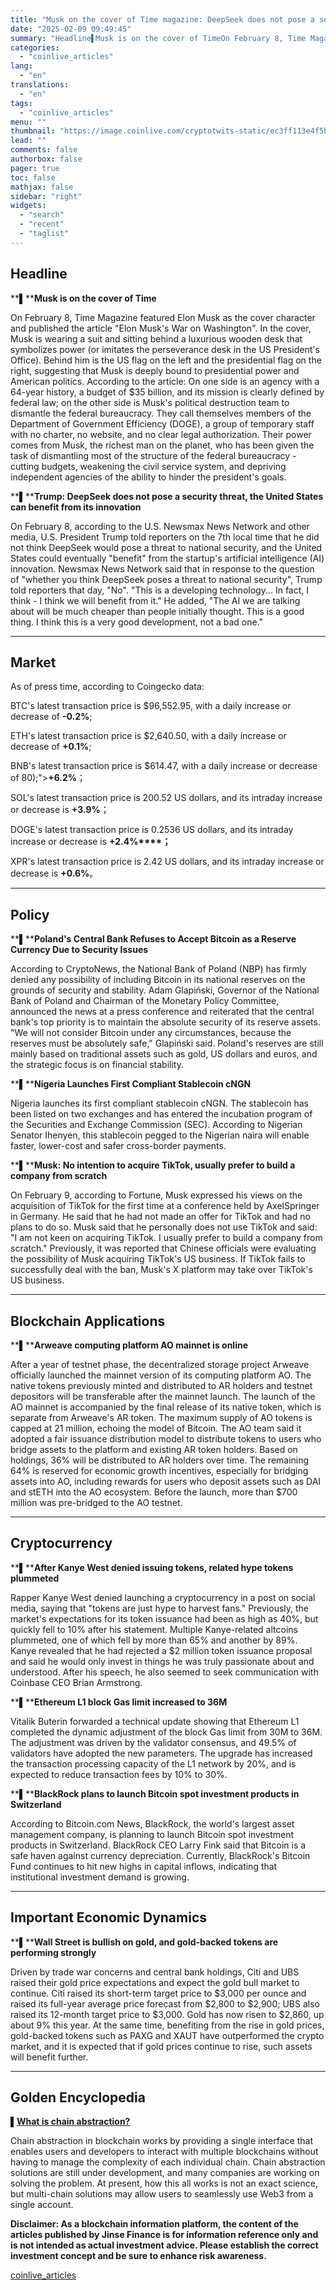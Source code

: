```yaml
---
title: "Musk on the cover of Time magazine: DeepSeek does not pose a security threat"
date: "2025-02-09 09:49:45"
summary: "Headline▌Musk is on the cover of TimeOn February 8, Time Magazine featured Elon Musk as the cover character and published the article \"Elon Musk's War on Washington\". In the cover, Musk is wearing a suit and sitting behind a luxurious wooden desk that symbolizes power (or imitates the perseverance desk..."
categories:
  - "coinlive_articles"
lang:
  - "en"
translations:
  - "en"
tags:
  - "coinlive_articles"
menu: ""
thumbnail: "https://image.coinlive.com/cryptotwits-static/ec3ff113e4f5b8b8273ca81f90f6fd38.jpg"
lead: ""
comments: false
authorbox: false
pager: true
toc: false
mathjax: false
sidebar: "right"
widgets:
  - "search"
  - "recent"
  - "taglist"
---
```


Headline
--------

**▌****Musk is on the cover of Time**

On February 8, Time Magazine featured Elon Musk as the cover character and published the article "Elon Musk's War on Washington". In the cover, Musk is wearing a suit and sitting behind a luxurious wooden desk that symbolizes power (or imitates the perseverance desk in the US President's Office). Behind him is the US flag on the left and the presidential flag on the right, suggesting that Musk is deeply bound to presidential power and American politics. According to the article: On one side is an agency with a 64-year history, a budget of $35 billion, and its mission is clearly defined by federal law; on the other side is Musk's political destruction team to dismantle the federal bureaucracy. They call themselves members of the Department of Government Efficiency (DOGE), a group of temporary staff with no charter, no website, and no clear legal authorization.
Their power comes from Musk, the richest man on the planet, who has been given the task of dismantling most of the structure of the federal bureaucracy - cutting budgets, weakening the civil service system, and depriving independent agencies of the ability to hinder the president's goals.

**▌****Trump: DeepSeek does not pose a security threat, the United States can benefit from its innovation**

On February 8, according to the U.S. Newsmax News Network and other media, U.S. President Trump told reporters on the 7th local time that he did not think DeepSeek would pose a threat to national security, and the United States could eventually "benefit" from the startup's artificial intelligence (AI) innovation. Newsmax News Network said that in response to the question of "whether you think DeepSeek poses a threat to national security", Trump told reporters that day, "No". "This is a developing technology... In fact, I think - I think we will benefit from it." He added, "The AI ​​we are talking about will be much cheaper than people initially thought. This is a good thing. I think this is a very good development, not a bad one."


---

Market
------

As of press time, according to Coingecko data:

BTC's latest transaction price is $96,552.95, with a daily increase or decrease of **-0.2%**;

ETH's latest transaction price is $2,640.50, with a daily increase or decrease of **+0.1%**;

BNB's latest transaction price is $614.47, with a daily increase or decrease of  80);">**+6.2%**；

SOL's latest transaction price is 200.52 US dollars, and its intraday increase or decrease is **+3.9%**；

DOGE's latest transaction price is 0.2536 US dollars, and its intraday increase or decrease is **+2.4%****；**

XPR's latest transaction price is 2.42 US dollars, and its intraday increase or decrease is **+0.6%**。

---

Policy
------

**▌****Poland's Central Bank Refuses to Accept Bitcoin as a Reserve Currency Due to Security Issues**

According to CryptoNews, the National Bank of Poland (NBP) has firmly denied any possibility of including Bitcoin in its national reserves on the grounds of security and stability.
Adam Glapiński, Governor of the National Bank of Poland and Chairman of the Monetary Policy Committee, announced the news at a press conference and reiterated that the central bank's top priority is to maintain the absolute security of its reserve assets. "We will not consider Bitcoin under any circumstances, because the reserves must be absolutely safe," Glapiński said.
Poland's reserves are still mainly based on traditional assets such as gold, US dollars and euros, and the strategic focus is on financial stability.

**▌****Nigeria Launches First Compliant Stablecoin cNGN**

Nigeria launches its first compliant stablecoin cNGN. The stablecoin has been listed on two exchanges and has entered the incubation program of the Securities and Exchange Commission (SEC). According to Nigerian Senator Ihenyen, this stablecoin pegged to the Nigerian naira will enable faster, lower-cost and safer cross-border payments.

**▌****Musk: No intention to acquire TikTok, usually prefer to build a company from scratch**

On February 9, according to Fortune, Musk expressed his views on the acquisition of TikTok for the first time at a conference held by AxelSpringer in Germany. He said that he had not made an offer for TikTok and had no plans to do so. Musk said that he personally does not use TikTok and said: "I am not keen on acquiring TikTok. I usually prefer to build a company from scratch."
Previously, it was reported that Chinese officials were evaluating the possibility of Musk acquiring TikTok's US business. If TikTok fails to successfully deal with the ban, Musk's X platform may take over TikTok's US business.


---

Blockchain Applications
-----------------------

**▌****Arweave computing platform AO mainnet is online**

After a year of testnet phase, the decentralized storage project Arweave officially launched the mainnet version of its computing platform AO. The native tokens previously minted and distributed to AR holders and testnet depositors will be transferable after the mainnet launch.
The launch of the AO mainnet is accompanied by the final release of its native token, which is separate from Arweave's AR token. The maximum supply of AO tokens is capped at 21 million, echoing the model of Bitcoin. The AO team said it adopted a fair issuance distribution model to distribute tokens to users who bridge assets to the platform and existing AR token holders. Based on holdings, 36% will be distributed to AR holders over time. The remaining 64% is reserved for economic growth incentives, especially for bridging assets into AO, including rewards for users who deposit assets such as DAI and stETH into the AO ecosystem. Before the launch, more than $700 million was pre-bridged to the AO testnet.


---

Cryptocurrency
--------------

**▌****After Kanye West denied issuing tokens, related hype tokens plummeted**

Rapper Kanye West denied launching a cryptocurrency in a post on social media, saying that "tokens are just hype to harvest fans." Previously, the market's expectations for its token issuance had been as high as 40%, but quickly fell to 10% after his statement. Multiple Kanye-related altcoins plummeted, one of which fell by more than 65% and another by 89%. Kanye revealed that he had rejected a $2 million token issuance proposal and said he would only invest in things he was truly passionate about and understood. After his speech, he also seemed to seek communication with Coinbase CEO Brian Armstrong.

**▌****Ethereum L1 block Gas limit increased to 36M**

Vitalik Buterin forwarded a technical update showing that Ethereum L1 completed the dynamic adjustment of the block Gas limit from 30M to 36M. The adjustment was driven by the validator consensus, and 49.5% of validators have adopted the new parameters. The upgrade has increased the transaction processing capacity of the L1 network by 20%, and is expected to reduce transaction fees by 10% to 30%.

**▌****BlackRock plans to launch Bitcoin spot investment products in Switzerland**

According to Bitcoin.com News, BlackRock, the world's largest asset management company, is planning to launch Bitcoin spot investment products in Switzerland. BlackRock CEO Larry Fink said that Bitcoin is a safe haven against currency depreciation. Currently, BlackRock's Bitcoin Fund continues to hit new highs in capital inflows, indicating that institutional investment demand is growing.

---

Important Economic Dynamics
---------------------------

**▌****Wall Street is bullish on gold, and gold-backed tokens are performing strongly**

Driven by trade war concerns and central bank holdings, Citi and UBS raised their gold price expectations and expect the gold bull market to continue. Citi raised its short-term target price to $3,000 per ounce and raised its full-year average price forecast from $2,800 to $2,900; UBS also raised its 12-month target price to $3,000. Gold has now risen to $2,860, up about 9% this year. At the same time, benefiting from the rise in gold prices, gold-backed tokens such as PAXG and XAUT have outperformed the crypto market, and it is expected that if gold prices continue to rise, such assets will benefit further.


---

Golden Encyclopedia
-------------------

▌[**What is chain abstraction?**](https://www.jinse.cn/blockchain/3702852.html) 

Chain abstraction in blockchain works by providing a single interface that enables users and developers to interact with multiple blockchains without having to manage the complexity of each individual chain. Chain abstraction solutions are still under development, and many companies are working on solving the problem. At present, how this all works is not an exact science, but multi-chain solutions may allow users to seamlessly use Web3 from a single account.

**Disclaimer: As a blockchain information platform, the content of the articles published by Jinse Finance is for information reference only and is not intended as actual investment advice. Please establish the correct investment concept and be sure to enhance risk awareness.**

[coinlive_articles](https://www.coinlive.com/news/musk-on-the-cover-of-time-magazine-deepseek-does-not)
